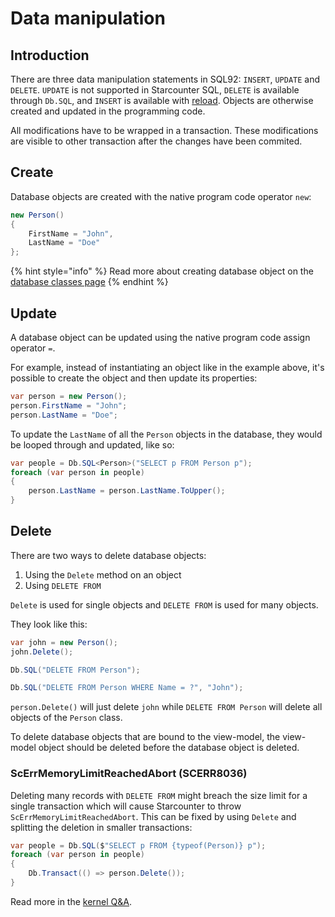 # Data manipulation

## Introduction

There are three data manipulation statements in SQL92: `INSERT`, `UPDATE` and `DELETE`. `UPDATE` is not supported in Starcounter SQL, `DELETE` is available through `Db.SQL`, and `INSERT` is available with [reload](../working-with-starcounter/using-unloadreload-to-modify-database-schema.md). Objects are otherwise created and updated in the programming code.

All modifications have to be wrapped in a transaction. These modifications are visible to other transaction after the changes have been commited.

## Create

Database objects are created with the native program code operator `new`:

```csharp
new Person()
{
    FirstName = "John",
    LastName = "Doe"
};
```

{% hint style="info" %}
Read more about creating database object on the [database classes page](database-classes.md#create-database-objects)
{% endhint %}

## Update

A database object can be updated using the native program code assign operator `=`.

For example, instead of instantiating an object like in the example above, it's possible to create the object and then update its properties:

```csharp
var person = new Person();
person.FirstName = "John";
person.LastName = "Doe";
```

To update the `LastName` of all the `Person` objects in the database, they would be looped through and updated, like so:

```csharp
var people = Db.SQL<Person>("SELECT p FROM Person p");
foreach (var person in people)
{
    person.LastName = person.LastName.ToUpper();
}
```

## Delete

There are two ways to delete database objects:

1. Using the `Delete` method on an object
2. Using `DELETE FROM`

`Delete` is used for single objects and `DELETE FROM` is used for many objects.

They look like this:

```csharp
var john = new Person();
john.Delete();

Db.SQL("DELETE FROM Person");

Db.SQL("DELETE FROM Person WHERE Name = ?", "John");
```

`person.Delete()` will just delete `john` while `DELETE FROM Person` will delete all objects of the `Person` class.

To delete database objects that are bound to the view-model, the view-model object should be deleted before the database object is deleted.

### ScErrMemoryLimitReachedAbort \(SCERR8036\)

Deleting many records with `DELETE FROM` might breach the size limit for a single transaction which will cause Starcounter to throw `ScErrMemoryLimitReachedAbort`. This can be fixed by using `Delete` and splitting the deletion in smaller transactions: 

```csharp
var people = Db.SQL($"SELECT p FROM {typeof(Person)} p");
foreach (var person in people)
{
    Db.Transact(() => person.Delete());
}
```

Read more in the [kernel Q&A](../working-with-starcounter/kernel-questions-and-answers.md).

